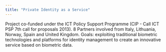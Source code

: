 ```yaml
---
title: "Private Identity as a Service"
---
```


Project co-funded under the ICT Policy Support Programme (CIP - Call ICT PSP 7th call for proposals 2013). 
8 Partners involved from Italy, Lithuania, Norway, Spain and United Kingdom. 
Goals: exploiting traditional biometric technologies and platforms for identity management to create an innovative service based on biometric data.

